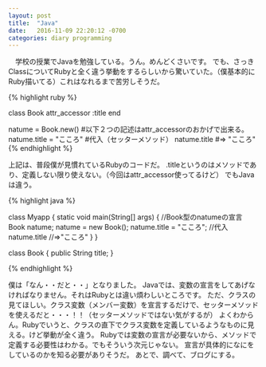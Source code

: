 ```yaml
---
layout: post
title:  "Java"
date:   2016-11-09 22:20:12 -0700
categories: diary programming
---
```


&emsp;学校の授業でJavaを勉強している。うん。めんどくさいです。
でも、さっきClassについてRubyと全く違う挙動をするらしいから驚いていた。（僕基本的にRuby描いてる）これはなれるまで苦労しそうだ。

{% highlight ruby %}

class Book
  attr_accessor :title
end

natume = Book.new()
#以下２つの記述はattr_accessorのおかげで出来る。
natume.title = "こころ" #代入（セッターメソッド）
natume.title #=> "こころ"
{% endhighlight %}

上記は、普段僕が見慣れているRubyのコードだ。
.titleというのはメソッドであり、定義しない限り使えない。（今回はattr_accessor使ってるけど）
でもJavaは違う。

{% highlight java %}

class Myapp
{
  static void main(String[] args)
  {
    //Book型のnatumeの宣言
    Book natume;
    natume = new Book();
    natume.title = "こころ"; //代入
    natume.title //=>"こころ"
  }
}

class Book
{
  public String title;
}

{% endhighlight %}

僕は「なん・・だと・・」となりました。
Javaでは、変数の宣言をしてあげなければなりません。それはRubyとは違い煩わしいところです。
ただ、クラスの見てほしい。クラス変数（メンバー変数）を宣言するだけで、セッターメソッドを使えるだと・・・！！（セッターメソッドではない気がするが）
よくわからん。Rubyでいうと、クラスの直下でクラス変数を定義しているようなものに見える。けど挙動が全く違う。
Rubyでは変数の宣言が必要ないから、メソッドで定義する必要性はわかる。でもそういう次元じゃない。
宣言が具体的になにをしているのかを知る必要がありそうだ。
あとで、調べて、ブログにする。